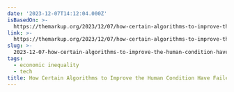 ```yaml
---
date: '2023-12-07T14:12:04.000Z'
isBasedOn: >-
  https://themarkup.org/2023/12/07/how-certain-algorithms-to-improve-the-human-condition-have-failed
link: >-
  https://themarkup.org/2023/12/07/how-certain-algorithms-to-improve-the-human-condition-have-failed
slug: >-
  2023-12-07-how-certain-algorithms-to-improve-the-human-condition-have-failed-the-mar
tags:
  - economic inequality
  - tech
title: How Certain Algorithms to Improve the Human Condition Have Failed – The Mar
---
```


